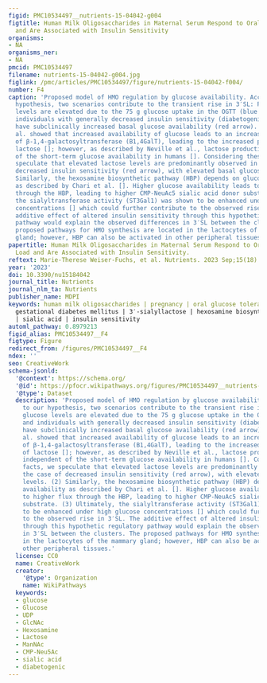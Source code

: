 ```yaml
---
figid: PMC10534497__nutrients-15-04042-g004
figtitle: Human Milk Oligosaccharides in Maternal Serum Respond to Oral Glucose Load
  and Are Associated with Insulin Sensitivity
organisms:
- NA
organisms_ner:
- NA
pmcid: PMC10534497
filename: nutrients-15-04042-g004.jpg
figlink: /pmc/articles/PMC10534497/figure/nutrients-15-04042-f004/
number: F4
caption: 'Proposed model of HMO regulation by glucose availability. According to our
  hypothesis, two scenarios contribute to the transient rise in 3′SL: Plasma glucose
  levels are elevated due to the 75 g glucose uptake in the OGTT (blue arrow), and
  individuals with generally decreased insulin sensitivity (diabetogenic profile)
  have subclinically increased basal glucose availability (red arrow). (1) Liu et
  al. showed that increased availability of glucose leads to an increased expression
  of β-1,4-galactosyltransferase (B1,4GalT), leading to the increased production of
  lactose []; however, as described by Neville et al., lactose production is independent
  of the short-term glucose availability in humans []. Considering these facts, we
  speculate that elevated lactose levels are predominantly observed in the case of
  decreased insulin sensitivity (red arrow), with elevated basal glucose levels. (2)
  Similarly, the hexosamine biosynthetic pathway (HBP) depends on glucose availability
  as described by Chari et al. []. Higher glucose availability leads to higher flux
  through the HBP, leading to higher CMP-NeuAc5 sialic acid donor substrate. (3) Ultimately,
  the sialyltransferase activity (ST3Gal1) was shown to be enhanced under high glucose
  concentrations [] which could further contribute to the observed rise in 3′SL. The
  additive effect of altered insulin sensitivity through this hypothetic regulatory
  pathway would explain the observed differences in 3′SL between the clusters. The
  proposed pathways for HMO synthesis are located in the lactocytes of the mammary
  gland; however, HBP can also be activated in other peripheral tissues.'
papertitle: Human Milk Oligosaccharides in Maternal Serum Respond to Oral Glucose
  Load and Are Associated with Insulin Sensitivity.
reftext: Marie-Therese Weiser-Fuchs, et al. Nutrients. 2023 Sep;15(18):4042.
year: '2023'
doi: 10.3390/nu15184042
journal_title: Nutrients
journal_nlm_ta: Nutrients
publisher_name: MDPI
keywords: human milk oligosaccharides | pregnancy | oral glucose tolerance test |
  gestational diabetes mellitus | 3′-sialyllactose | hexosamine biosynthetic pathway
  | sialic acid | insulin sensitivity
automl_pathway: 0.8979213
figid_alias: PMC10534497__F4
figtype: Figure
redirect_from: /figures/PMC10534497__F4
ndex: ''
seo: CreativeWork
schema-jsonld:
  '@context': https://schema.org/
  '@id': https://pfocr.wikipathways.org/figures/PMC10534497__nutrients-15-04042-g004.html
  '@type': Dataset
  description: 'Proposed model of HMO regulation by glucose availability. According
    to our hypothesis, two scenarios contribute to the transient rise in 3′SL: Plasma
    glucose levels are elevated due to the 75 g glucose uptake in the OGTT (blue arrow),
    and individuals with generally decreased insulin sensitivity (diabetogenic profile)
    have subclinically increased basal glucose availability (red arrow). (1) Liu et
    al. showed that increased availability of glucose leads to an increased expression
    of β-1,4-galactosyltransferase (B1,4GalT), leading to the increased production
    of lactose []; however, as described by Neville et al., lactose production is
    independent of the short-term glucose availability in humans []. Considering these
    facts, we speculate that elevated lactose levels are predominantly observed in
    the case of decreased insulin sensitivity (red arrow), with elevated basal glucose
    levels. (2) Similarly, the hexosamine biosynthetic pathway (HBP) depends on glucose
    availability as described by Chari et al. []. Higher glucose availability leads
    to higher flux through the HBP, leading to higher CMP-NeuAc5 sialic acid donor
    substrate. (3) Ultimately, the sialyltransferase activity (ST3Gal1) was shown
    to be enhanced under high glucose concentrations [] which could further contribute
    to the observed rise in 3′SL. The additive effect of altered insulin sensitivity
    through this hypothetic regulatory pathway would explain the observed differences
    in 3′SL between the clusters. The proposed pathways for HMO synthesis are located
    in the lactocytes of the mammary gland; however, HBP can also be activated in
    other peripheral tissues.'
  license: CC0
  name: CreativeWork
  creator:
    '@type': Organization
    name: WikiPathways
  keywords:
  - glucose
  - Glucose
  - UDP
  - GlcNAc
  - Hexosamine
  - Lactose
  - ManNAc
  - CMP-Neu5Ac
  - sialic acid
  - diabetogenic
---
```

